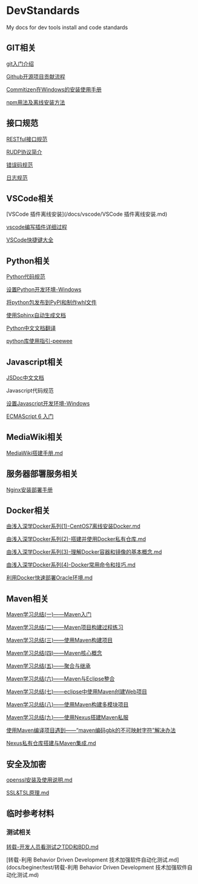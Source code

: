 # DevStandards
My docs for dev tools install and code standards



## GIT相关

[git入门介绍](/docs/git/git入门介绍.md)

[Github开源项目贡献流程](/docs/git/open-source-project-contribution-process.md)

[Commitizen在Windows的安装使用手册](/docs/git/commitizen-windows.md)

[npm用法及离线安装方法](/docs/git/npm用法及离线安装方法.md)



## 接口规范

[RESTful接口规范](/docs/api/RESTful接口规范.md)

[RUDP协议简介](/docs/api/RUDP协议简介.md)

[错误码规范](https://github.com/snakeclub/HiveNetLib/blob/master/docs/source/standards/hivenet_error_code_standards_v1.1.0.md)

[日志规范]([hivenet_log_standards_v1.0.0.md](https://github.com/snakeclub/HiveNetLib/blob/master/docs/source/standards/hivenet_log_standards_v1.0.0.md))



## VSCode相关

[VSCode 插件离线安装](/docs/vscode/VSCode 插件离线安装.md)

[vscode编写插件详细过程](/docs/vscode/vscode编写插件详细过程.md)

[VSCode快捷键大全](/docs/vscode/VSCode快捷键大全.md)



## Python相关

[Python代码规范](https://github.com/snakeclub/HiveNetLib/blob/master/docs/source/standards/hivenet_python_coding_standards_v1.0.0.md)

[设置Python开发环境-Windows](docs/python/设置Python开发环境-Windows.md)

[将python包发布到PyPI和制作whl文件](docs/python/将python包发布到PyPI和制作whl文件.md)

[使用Sphinx自动生成文档](docs/python/使用Sphinx自动生成文档.md)

[Python中文文档翻译](https://yiyibooks.cn/)

[python库使用指引-peewee](docs/python/python库使用指引-peewee.md)



## Javascript相关

[JSDoc中文文档](http://www.css88.com/doc/jsdoc/index.html)

Javascript代码规范

[设置Javascript开发环境-Windows](docs/javascript/设置Javascript开发环境-Windows.md)

[ECMAScript 6 入门](http://es6.ruanyifeng.com/)



## MediaWiki相关

[MediaWiki搭建手册.md](docs/mediawiki/MediaWiki搭建手册.md)



## 服务器部署服务相关

[Nginx安装部署手册](docs/web/Nginx安装部署手册.md)



## Docker相关

[由浅入深学Docker系列(1)-CentOS7离线安装Docker.md](docs/docker/由浅入深学Docker系列(1)-CentOS7离线安装Docker.md)

[由浅入深学Docker系列(2)-搭建并使用Docker私有仓库.md](docs/docker/由浅入深学Docker系列(2)-搭建并使用Docker私有仓库.md)

[由浅入深学Docker系列(3)-理解Docker容器和镜像的基本概念.md](docs/docker/由浅入深学Docker系列(3)-理解Docker容器和镜像的基本概念.md)

[由浅入深学Docker系列(4)-Docker常用命令和技巧.md](docs/docker/由浅入深学Docker系列(4)-Docker常用命令和技巧.md)

[利用Docker快速部署Oracle环境.md](docs/docker/利用Docker快速部署Oracle环境.md)



## Maven相关

[Maven学习总结(一)——Maven入门](docs/maven/maven-study1--beginer.md)

[Maven学习总结(二)——Maven项目构建过程练习](docs/maven/maven-study2--practice.md)

[Maven学习总结(三)——使用Maven构建项目](docs/maven/maven-study3--create-project.md)

[Maven学习总结(四)——Maven核心概念](docs/maven/maven-study4--core-design.md)

[Maven学习总结(五)——聚合与继承](docs/maven/maven-study5--inherit.md)

[Maven学习总结(六)——Maven与Eclipse整合](docs/maven/maven-study6--eclipse.md)

[Maven学习总结(七)——eclipse中使用Maven创建Web项目](docs/maven/maven-study7--eclipse-webapp.md)

[Maven学习总结(八)——使用Maven构建多模块项目](docs/maven/maven-study8--mutiple-project.md)

[Maven学习总结(九)——使用Nexus搭建Maven私服](docs/maven/maven-study9--self-repo.md)

[使用Maven编译项目遇到——“maven编码gbk的不可映射字符”解决办法](docs/maven/maven-studyx--gbk.md)

[Nexus私有仓库搭建与Maven集成.md](docs/maven/Nexus私有仓库搭建与Maven集成.md)



## 安全及加密

[openssl安装及使用说明.md](docs/security/openssl安装及使用说明.md)

[SSL&TSL原理.md](docs/security/SSL&TSL原理.md)



## 临时参考材料

### 测试相关

[转载-开发人员看测试之TDD和BDD.md](docs/beginer/test/转载-开发人员看测试之TDD和BDD.md)

[转载-利用 Behavior Driven Development 技术加强软件自动化测试.md](docs/beginer/test/转载-利用 Behavior Driven Development 技术加强软件自动化测试.md)

